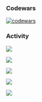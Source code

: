 ### Codewars
[![codewars](https://www.codewars.com/users/SkyHobbit36/badges/large)](https://www.codewars.com/users/SkyHobbit36)

### Activity

![](https://github-profile-summary-cards.vercel.app/api/cards/profile-details?username=SkyHobbit36&theme=solarized_dark)

![](https://github-profile-summary-cards.vercel.app/api/cards/most-commit-language?username=SkyHobbit36&theme=solarized_dark)

![](https://github-profile-summary-cards.vercel.app/api/cards/repos-per-language?username=SkyHobbit36&theme=solarized_dark)


![](https://github-profile-summary-cards.vercel.app/api/cards/stats?username=SkyHobbit36&theme=solarized_dark)


![](https://github-profile-summary-cards.vercel.app/api/cards/productive-time?username=SkyHobbit36&theme=solarized_dark)
<!--
**SkyHobbit36/SkyHobbit36** is a ✨ _special_ ✨ repository because its `README.md` (this file) appears on your GitHub profile.

Here are some ideas to get you started:

- 🔭 I’m currently working on ...
- 🌱 I’m currently learning ...
- 👯 I’m looking to collaborate on ...
- 🤔 I’m looking for help with ...
- 💬 Ask me about ...
- 📫 How to reach me: ...
- 😄 Pronouns: ...
- ⚡ Fun fact: ...
-->
